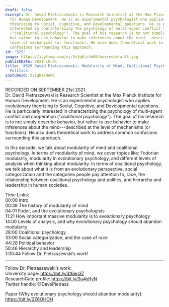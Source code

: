 ```yaml
---
draft: false
excerpt: Dr. David Pietraszewski is Research Scientist at the Max Planck Institute
  for Human Development. He is an experimental psychologist who applies evolutionary
  theorizing to Social, Cognitive, and Developmental questions. He is particularly
  interested in characterizing the psychology of multi-agent conflict and cooperation
  ("coalitional psychology"). The goal of his research is to not simply describe behavior,
  but rather to use behavior to make inferences about the mind---described at the
  level of mechanisms (or functions). He also does theoretical work to address common
  confusions surrounding this approach.
id: '529'
image: https://i.ytimg.com/vi/5v1qKir4nKE/maxresdefault.jpg
publishDate: 2021-10-01
title: '#529 David Pietraszewski: Modularity of Mind, Coalitional Psychology, and
  Politics'
youtubeid: 5v1qKir4nKE
---
```

<div class="timelinks">

RECORDED ON SEPTEMBER 21st 2021.  
Dr. David Pietraszewski is Research Scientist at the Max Planck Institute for Human Development. He is an experimental psychologist who applies evolutionary theorizing to Social, Cognitive, and Developmental questions. He is particularly interested in characterizing the psychology of multi-agent conflict and cooperation ("coalitional psychology"). The goal of his research is to not simply describe behavior, but rather to use behavior to make inferences about the mind---described at the level of mechanisms (or functions). He also does theoretical work to address common confusions surrounding this approach.

In this episode, we talk about modularity of mind and coalitional psychology. In terms of modularity of mind, we cover topics like: Fodorian modularity, modularity in evolutionary psychology, and different levels of analysis when thinking about modularity. In terms of coalitional psychology, we talk about what it is from an evolutionary perspective, social categorization and the categories people pay attention to, race, the relationship between coalitional psychology and politics, and hierarchy and leadership in human societies.

Time Links:  
<time>00:00</time> Intro  
<time>00:39</time> The history of modularity of mind  
<time>04:01</time> Fodor, and the evolutionary psychologists  
<time>11:21</time> How important massive modularity is to evolutionary psychology  
<time>14:00</time> Levels of analysis, and why evolutionary psychology should abandon modularity  
<time>28:00</time> Coalitional psychology  
<time>33:00</time> Social categorization, and the case of race  
<time>44:28</time> Political behavior  
<time>50:46</time> Hierarchy and leadership  
<time>1:00:44</time> Follow Dr. Pietraszewski’s work!

---

Follow Dr. Pietraszewski’s work:  
University page: https://bit.ly/3t6eq37  
ResearchGate profile: https://bit.ly/3u4yRyN  
Twitter handle: @DavePietrasz

Paper (Why evolutionary psychology should abandon modularity): https://bit.ly/2Z6OHOH
</div>

